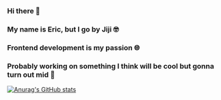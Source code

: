 ### Hi there 👋
### My name is Eric, but I go by Jiji 🤓
### Frontend development is my passion 🌐
### Probably working on something I think will be cool but gonna turn out mid 🤪

[![Anurag's GitHub stats](https://github-readme-stats.vercel.app/api?username=ericjiji3&show_icons=true&theme=transparent&rank_icon=github)](https://github.com/anuraghazra/github-readme-stats)
<!--
**ericjiji3/ericjiji3** is a ✨ _special_ ✨ repository because its `README.md` (this file) appears on your GitHub profile.

Here are some ideas to get you started:

- 🔭 I’m currently working on ...
- 🌱 I’m currently learning ...
- 👯 I’m looking to collaborate on ...
- 🤔 I’m looking for help with ...
- 💬 Ask me about ...
- 📫 How to reach me: ...
- 😄 Pronouns: ...
- ⚡ Fun fact: ...
-->
